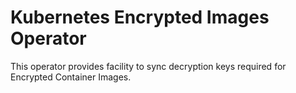# Kubernetes Encrypted Images Operator

This operator provides facility to sync decryption keys required for Encrypted Container Images.
